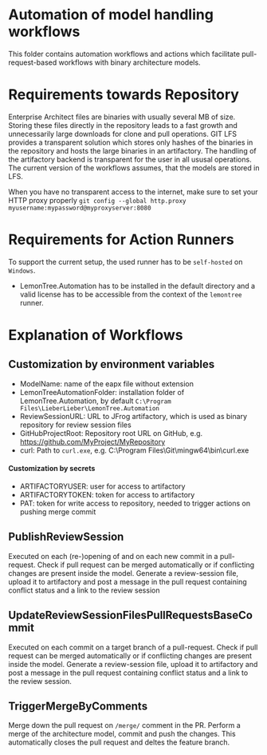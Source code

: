 Automation of model handling workflows
==================================
This folder contains automation workflows and actions which facilitate pull-request-based workflows with binary architecture models.

# Requirements towards Repository
Enterprise Architect files are binaries with usually several MB of size.
Storing these files directly in the repository leads to a fast growth and unnecessarily large downloads for clone and pull operations.
GIT LFS provides a transparent solution which stores only hashes of the binaries in the repository and hosts the large binaries in an artifactory.
The handling of the artifactory backend is transparent for the user in all ususal operations.
The current version of the workflows assumes, that the models are stored in LFS.

When you have no transparent access to the internet, make sure to set your HTTP proxy properly
`git config --global http.proxy myusername:mypassword@myproxyserver:8080`

# Requirements for Action Runners
To support the current setup, the used runner has to be `self-hosted` on `Windows`.
* LemonTree.Automation has to be installed in the default directory and a valid license has to be accessible from the context of the `lemontree` runner.

# Explanation of Workflows
## Customization by environment variables
* ModelName: name of the eapx file without extension
* LemonTreeAutomationFolder: installation folder of LemonTree.Automation, by default `C:\Program Files\LieberLieber\LemonTree.Automation`
* ReviewSessionURL: URL to JFrog artifactory, which is used as binary repository for review session files
* GitHubProjectRoot: Repository root URL on GitHub, e.g. https://github.com/MyProject/MyRepository
* curl: Path to `curl.exe`, e.g. C:\Program Files\Git\mingw64\bin\curl.exe

#### Customization by secrets
* ARTIFACTORYUSER: user for access to artifactory
* ARTIFACTORYTOKEN: token for access to artifactory
* PAT: token for write access to repository, needed to trigger actions on pushing merge commit

## PublishReviewSession
Executed on each (re-)opening of and on each new commit in a pull-request.
Check if pull request can be merged automatically or if conflicting changes are present inside the model.
Generate a review-session file, upload it to artifactory and post a message in the pull request containing conflict status and a link to the review session

## UpdateReviewSessionFilesPullRequestsBaseCommit
Executed on each commit on a target branch of a pull-request.
Check if pull request can be merged automatically or if conflicting changes are present inside the model.
Generate a review-session file, upload it to artifactory and post a message in the pull request containing conflict status and a link to the review session.

## TriggerMergeByComments
Merge down the pull request on `/merge/` comment in the PR. Perform a merge of the architecture model, commit and push the changes.
This automatically closes the pull request and deltes the feature branch.
